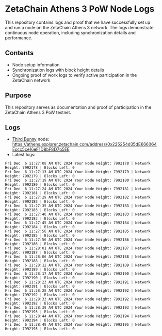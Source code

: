 # ZetaChain Athens 3 PoW Node Logs
This repository contains logs and proof that we have successfully set up and run a node on the ZetaChain Athens 3 network. The logs demonstrate continuous node operation, including synchronization details and performance.

## Contents
- Node setup information
- Synchronization logs with block height details
- Ongoing proof of work logs to verify active participation in the ZetaChain network

## Purpose
This repository serves as documentation and proof of participation in the ZetaChain Athens 3 PoW testnet.

## Logs

- [Third Bunny](https://thirdbunny.xyz/) node: https://athens.explorer.zetachain.com/address/0x225254d35dE666064Eccc5ce16eF1D8bF8D7b5EE
- Latest logs:
```
Fri Dec  6 11:27:08 AM UTC 2024 Your Node Height: 7992178 | Network Height: 7992178 | Blocks Left: 0
Fri Dec  6 11:27:13 AM UTC 2024 Your Node Height: 7992179 | Network Height: 7992179 | Blocks Left: 0
Fri Dec  6 11:27:19 AM UTC 2024 Your Node Height: 7992180 | Network Height: 7992180 | Blocks Left: 0
Fri Dec  6 11:27:24 AM UTC 2024 Your Node Height: 7992181 | Network Height: 7992181 | Blocks Left: 0
Fri Dec  6 11:27:29 AM UTC 2024 Your Node Height: 7992182 | Network Height: 7992182 | Blocks Left: 0
Fri Dec  6 11:27:35 AM UTC 2024 Your Node Height: 7992183 | Network Height: 7992183 | Blocks Left: 0
Fri Dec  6 11:27:40 AM UTC 2024 Your Node Height: 7992183 | Network Height: 7992183 | Blocks Left: 0
Fri Dec  6 11:27:45 AM UTC 2024 Your Node Height: 7992184 | Network Height: 7992184 | Blocks Left: 0
Fri Dec  6 11:27:50 AM UTC 2024 Your Node Height: 7992185 | Network Height: 7992185 | Blocks Left: 0
Fri Dec  6 11:27:56 AM UTC 2024 Your Node Height: 7992186 | Network Height: 7992186 | Blocks Left: 0
Fri Dec  6 11:28:01 AM UTC 2024 Your Node Height: 7992187 | Network Height: 7992187 | Blocks Left: 0
Fri Dec  6 11:28:06 AM UTC 2024 Your Node Height: 7992188 | Network Height: 7992188 | Blocks Left: 0
Fri Dec  6 11:28:12 AM UTC 2024 Your Node Height: 7992189 | Network Height: 7992189 | Blocks Left: 0
Fri Dec  6 11:28:17 AM UTC 2024 Your Node Height: 7992190 | Network Height: 7992190 | Blocks Left: 0
Fri Dec  6 11:28:23 AM UTC 2024 Your Node Height: 7992191 | Network Height: 7992191 | Blocks Left: 0
Fri Dec  6 11:28:28 AM UTC 2024 Your Node Height: 7992192 | Network Height: 7992192 | Blocks Left: 0
Fri Dec  6 11:28:33 AM UTC 2024 Your Node Height: 7992192 | Network Height: 7992192 | Blocks Left: 0
Fri Dec  6 11:28:39 AM UTC 2024 Your Node Height: 7992193 | Network Height: 7992193 | Blocks Left: 0
Fri Dec  6 11:28:44 AM UTC 2024 Your Node Height: 7992194 | Network Height: 7992194 | Blocks Left: 0
Fri Dec  6 11:28:49 AM UTC 2024 Your Node Height: 7992195 | Network Height: 7992195 | Blocks Left: 0
```

